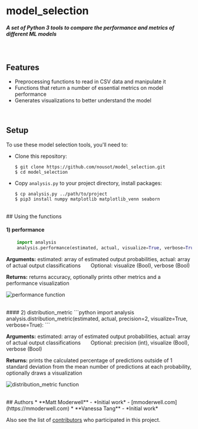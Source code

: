 # model_selection
##### A set of Python 3 tools to compare the performance and metrics of different ML models
<br/>

## Features
* Preprocessing functions to read in CSV data and manipulate it
* Functions that return a number of essential metrics on model performance
* Generates visualizations to better understand the model

<br/>

## Setup

To use these model selection tools, you'll need to:

* Clone this repository:

      $ git clone https://github.com/nousot/model_selection.git
      $ cd model_selection
      
* Copy `analysis.py` to your project directory, install packages:

      $ cp analysis.py ../path/to/project
      $ pip3 install numpy matplotlib matplotlib_venn seaborn

<br/>
## Using the functions

#### 1) performance
```python
    import analysis
    analysis.performance(estimated, actual, visualize=True, verbose=True):
```

**Arguments:** estimated: array of estimated output probabilities, actual: array of actual output classifications
&nbsp;&nbsp;&nbsp;&nbsp;&nbsp;&nbsp;Optional: visualize (Bool), verbose (Bool)

**Returns:** returns accuracy, optionally prints other metrics and a performance visualization
<br/>

![performance function](https://github.com/nousot/model_selection/blob/master/img/performance.png "")


<br/>
#### 2) distribution_metric
```python
    import analysis
    analysis.distribution_metric(estimated, actual, precision=2, visualize=True, verbose=True):
```

**Arguments:** estimated: array of estimated output probabilities, actual: array of actual output classifications
&nbsp;&nbsp;&nbsp;&nbsp;&nbsp;&nbsp;Optional: precision (int), visualize (Bool), verbose (Bool)

**Returns:** prints the calculated percentage of predictions outside of 1 standard deviation from the mean number of predictions at each probability, optionally draws a visualization
<br/>

![distribution_metric function](https://github.com/nousot/model_selection/blob/master/img/distribution.png "")


<br/>
## Authors
* **Matt Moderwell** - *Initial work* - [mmoderwell.com](https://mmoderwell.com)
* **Vanessa Tang** - *Initial work*

Also see the list of [contributors](https://github.com/mmoderwell/api_monitoring/contributors) who participated in this project.